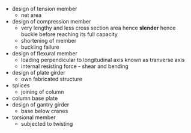 - design of tension member 
	- net area
- design of compression member
	- very lengthy and less cross section area hence **slender** hence buckle before reaching its full capacity
	- shortening of member 
	- buckling failure
- design of flexural member
	- loading perpendicular to longitudinal axis known as tranverse axis
	- internal resisting force - shear and bending
- design of plate girder
	- own fabricated structure
- splices
	- joining of column
- column base plate
- design of gantry girder
	- base below cranes
- torsional member
	- subjected to twisting